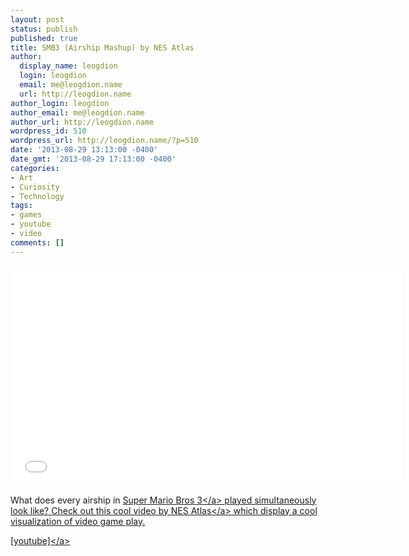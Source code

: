 ```yaml
---
layout: post
status: publish
published: true
title: SMB3 (Airship Mashup) by NES Atlas
author:
  display_name: leogdion
  login: leogdion
  email: me@leogdion.name
  url: http://leogdion.name
author_login: leogdion
author_email: me@leogdion.name
author_url: http://leogdion.name
wordpress_id: 510
wordpress_url: http://leogdion.name/?p=510
date: '2013-08-29 13:13:00 -0400'
date_gmt: '2013-08-29 17:13:00 -0400'
categories:
- Art
- Curiosity
- Technology
tags:
- games
- youtube
- video
comments: []
---
```

<iframe width="625" height="352" src="//www.youtube.com/embed/o_hFZ_MpJeU" frameborder="0" allowfullscreen></iframe>
<p>What does every airship in <a href="http:&#47;&#47;en.wikipedia.org&#47;wiki&#47;Super_Mario_Bros._3" target="_blank">Super Mario Bros 3<&#47;a> played simultaneously look like? Check out this cool video by <a href="http:&#47;&#47;www.youtube.com&#47;user&#47;nesatlas" target="_blank">NES Atlas<&#47;a> which display a cool visualization of video game play.</p>
<p><a href="http:&#47;&#47;www.youtube.com&#47;watch?v=o_hFZ_MpJeU" target="_blank">[youtube]<&#47;a></p>
